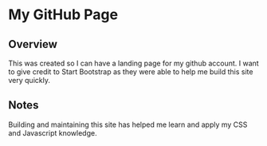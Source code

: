 # My GitHub Page

## Overview

This was created so I can have a landing page for my github account.  I want to give credit to Start Bootstrap as they were able to help me build this site very quickly.

## Notes

Building and maintaining this site has helped me learn and apply my CSS and Javascript knowledge.


